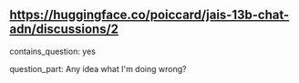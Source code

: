 ## https://huggingface.co/poiccard/jais-13b-chat-adn/discussions/2

contains_question: yes

question_part: Any idea what I'm doing wrong?